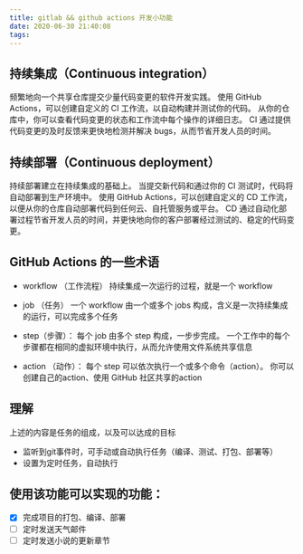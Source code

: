 ```yaml
---
title: gitlab && github actions 开发小功能
date: 2020-06-30 21:40:08
tags:
---
```

## 持续集成（Continuous integration）
频繁地向一个共享仓库提交少量代码变更的软件开发实践。 使用 GitHub Actions，可以创建自定义的 CI 工作流，以自动构建并测试你的代码。 从你的仓库中，你可以查看代码变更的状态和工作流中每个操作的详细日志。 CI 通过提供代码变更的及时反馈来更快地检测并解决 bugs，从而节省开发人员的时间。

## 持续部署（Continuous deployment）
持续部署建立在持续集成的基础上。 当提交新代码和通过你的 CI 测试时，代码将自动部署到生产环境中。 使用 GitHub Actions，可以创建自定义的 CD 工作流，以便从你的仓库自动部署代码到任何云、自托管服务或平台。 CD 通过自动化部署过程节省开发人员的时间，并更快地向你的客户部署经过测试的、稳定的代码变更。

## GitHub Actions 的一些术语
- workflow （工作流程）
持续集成一次运行的过程，就是一个 workflow

- job （任务）
一个 workflow 由一个或多个 jobs 构成，含义是一次持续集成的运行，可以完成多个任务

- step（步骤）：
每个 job 由多个 step 构成，一步步完成。 一个工作中的每个步骤都在相同的虚拟环境中执行，从而允许使用文件系统共享信息

- action （动作）：
每个 step 可以依次执行一个或多个命令（action）。 你可以创建自己的action、使用 GitHub 社区共享的action

## 理解
上述的内容是任务的组成，以及可以达成的目标
- 监听到git事件时，可手动或自动执行任务（编译、测试、打包、部署等）
- 设置为定时任务，自动执行

## 使用该功能可以实现的功能：
- [x] 完成项目的打包、编译、部署
- [ ] 定时发送天气邮件
- [ ] 定时发送小说的更新章节
